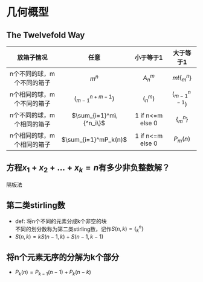 # 几何概型

## The Twelvefold Way
  |放箱子情况|任意|小于等于1|大于等于1|
  |:-----:|:-----:|:-----:|:-----:|
  |n个不同的球，m个不同的箱子|$m^n$|$A_n^m$|$m!\{^n_m\}$|
  |n个相同的球，m个不同的箱子|$(^{n+m-1}_{m-1})$|$(^m_n)$|$(^{n-1}_{m-1})$|
  |n个不同的球，m个相同的箱子|$\sum_{i=1}^m\{^n_i\}$|1 if n<=m else 0|$\{^n_m\}$|
  |n个相同的球，m个相同的箱子|$\sum_{i=1}^mP_k(n)$|1 if n<=m else 0|$P_m(n)$|

## 方程$x_1+x_2+...+x_k=n$有多少非负整数解？
隔板法

## 第二类stirling数
+ def: 将n个不同的元素分成k个非空的块  
  不同的划分数称为第二类stirling数，记作$S(n,k)=\{^n_k\}$
+ $S(n, k) = kS(n-1, k)+S(n-1, k-1)$

## 将n个元素无序的分解为k个部分
+ $P_k(n) = P_{k-1}(n-1)+P_k(n-k)$
  